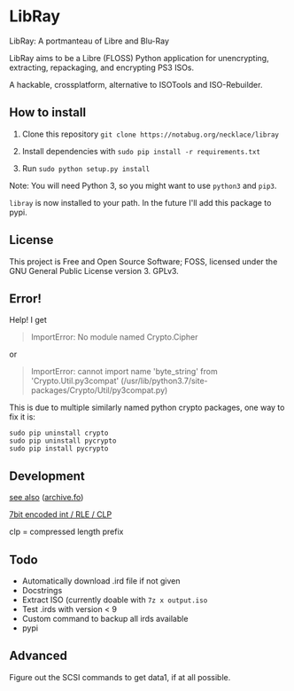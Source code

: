 # LibRay

LibRay: A portmanteau of Libre and Blu-Ray

LibRay aims to be a Libre (FLOSS) Python application for unencrypting, 
extracting, repackaging, and encrypting PS3 ISOs.

A hackable, crossplatform, alternative to ISOTools and ISO-Rebuilder.

## How to install

1. Clone this repository ```git clone https://notabug.org/necklace/libray```

2. Install dependencies with ```sudo pip install -r requirements.txt```

3. Run ```sudo python setup.py install```

Note: You will need Python 3, so you might want to use `python3` and `pip3`.

`libray` is now installed to your path. In the future I'll add this package to pypi.

## License

This project is Free and Open Source Software; FOSS, licensed under the GNU General Public License version 3. GPLv3.

## Error!

Help! I get 

> ImportError: No module named Crypto.Cipher

or

> ImportError: cannot import name 'byte_string' from 'Crypto.Util.py3compat' (/usr/lib/python3.7/site-packages/Crypto/Util/py3compat.py)

This is due to multiple similarly named python crypto packages, one way to fix it is:

```
sudo pip uninstall crypto
sudo pip uninstall pycrypto
sudo pip install pycrypto
```

## Development

[see also](http://www.psdevwiki.com/ps3/Bluray_disc#Encryption) ([archive.fo](https://archive.fo/hN1E6)) 

[7bit encoded int / RLE / CLP](https://github.com/Microsoft/referencesource/blob/master/mscorlib/system/io/binaryreader.cs#L582-L600)

clp = compressed length prefix

## Todo

- Automatically download .ird file if not given
- Docstrings
- Extract ISO (currently doable with `7z x output.iso`
- Test .irds with version < 9
- Custom command to backup all irds available
- pypi

## Advanced

Figure out the SCSI commands to get data1, if at all possible.


